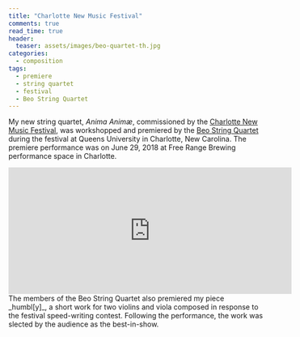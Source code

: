 ```yaml
---
title: "Charlotte New Music Festival"
comments: true
read_time: true
header:
  teaser: assets/images/beo-quartet-th.jpg
categories: 
  - composition
tags:
  - premiere
  - string quartet
  - festival
  - Beo String Quartet
---
```


My new string quartet, _Anima Animæ_, commissioned by the [Charlotte New Music Festival][charlotte-festival], was workshopped and premiered by the [Beo String Quartet][beo-quartet] during the festival at Queens University in Charlotte, New Carolina. The premiere performance was on June 29, 2018 at Free Range Brewing performance space in Charlotte.

<iframe width="560" height="250" src="https://www.youtube.com/embed/NM56LGG4nEs?ecver=1" frameborder="0" allow="autoplay; encrypted-media" allowfullscreen></iframe>
<br>
The members of the Beo String Quartet also premiered my piece _humbl[y]_, a short work for two violins and viola composed in response to the festival speed-writing contest. Following the performance, the work was slected by the audience as the best-in-show.

[beo-quartet]: http://www.beostringquartet.com
[charlotte-festival]: http://charlottenewmusic.org
